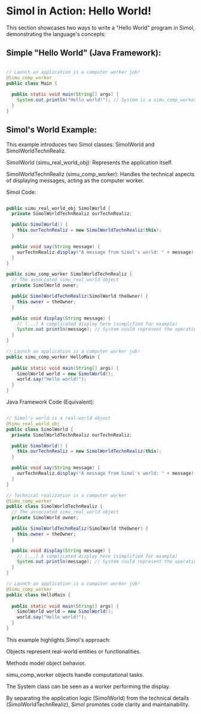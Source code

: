 # Simol in Action: Hello World!

This section showcases two ways to write a "Hello World" program in Simol, demonstrating the language's concepts:

## Simple "Hello World" (Java Framework):

```java

// Launch an application is a computer worker job!
@Simu_comp_worker
public class Main {
  
  public static void main(String[] args) {
    System.out.println("Hello world!"); // System is a simu_comp_worker, stream out is a simu_real_world_obj
  }
}
```

## Simol's World Example:

This example introduces two Simol classes: SimolWorld and SimolWorldTechnRealiz.

   SimolWorld (simu_real_world_obj): Represents the application itself.
    
   SimolWorldTechnRealiz (simu_comp_worker): Handles the technical aspects of displaying messages, acting as the computer worker.

Simol Code:

```java

public simu_real_world_obj SimolWorld {
  private SimolWorldTechnRealiz ourTechnRealiz;

  public SimolWorld() {
    this.ourTechnRealiz = new SimolWorldTechnRealiz(this);
  }

  public void say(String message) {
    ourTechnRealiz.display("A message from Simol's world: " + message);
  }
}

public simu_comp_worker SimolWorldTechnRealiz {
  // The associated simu_real_world object
  private SimolWorld owner;

  public SimolWorldTechnRealiz(SimolWorld theOwner) {
    this.owner = theOwner;
  }

  public void display(String message) {
    // (...) A complicated display here (simplified for example)
    System.out.println(message); // System could represent the operating system (computer worker)
  }
}

// Launch an application is a computer worker job!
public simu_comp_worker HelloMain {
  
  public static void main(String[] args) {
    SimolWorld world = new SimolWorld();
    world.say("Hello world!");
  }
}
```

Java Framework Code (Equivalent):

```java

// Simol's world is a real-world object
@Simu_real_world_obj
public class SimolWorld {
  private SimolWorldTechnRealiz ourTechnRealiz;

  public SimolWorld() {
    this.ourTechnRealiz = new SimolWorldTechnRealiz(this);
  }

  public void say(String message) {
    ourTechnRealiz.display("A message from Simol's world: " + message);
  }
}

// Technical realization is a computer worker
@Simu_comp_worker
public class SimolWorldTechnRealiz {
  // The associated simu_real_world object
  private SimolWorld owner;

  public SimolWorldTechnRealiz(SimolWorld theOwner) {
    this.owner = theOwner;
  }

  public void display(String message) {
    // (...) A complicated display here (simplified for example)
    System.out.println(message); // System could represent the operating system (computer worker)
  }
}

// Launch an application is a computer worker job!
@Simu_comp_worker
public class HelloMain {
  
  public static void main(String[] args) {
    SimolWorld world = new SimolWorld();
    world.say("Hello world!");
  }
}
```

This example highlights Simol's approach:

   Objects represent real-world entities or functionalities.
   
   Methods model object behavior.
   
   simu_comp_worker objects handle computational tasks.
   
   The System class can be seen as a worker performing the display.

By separating the application logic (SimolWorld) from the technical details (SimolWorldTechnRealiz), Simol promotes code clarity and maintainability.
